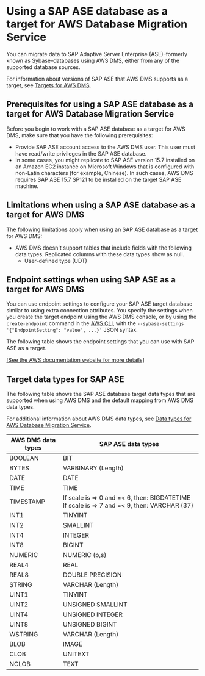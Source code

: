 # Using a SAP ASE database as a target for AWS Database Migration Service<a name="CHAP_Target.SAP"></a>

You can migrate data to SAP Adaptive Server Enterprise \(ASE\)–formerly known as Sybase–databases using AWS DMS, either from any of the supported database sources\.

For information about versions of SAP ASE that AWS DMS supports as a target, see [Targets for AWS DMS](CHAP_Introduction.Targets.md)\.

## Prerequisites for using a SAP ASE database as a target for AWS Database Migration Service<a name="CHAP_Target.SAP.Prerequisites"></a>

Before you begin to work with a SAP ASE database as a target for AWS DMS, make sure that you have the following prerequisites:
+ Provide SAP ASE account access to the AWS DMS user\. This user must have read/write privileges in the SAP ASE database\.
+ In some cases, you might replicate to SAP ASE version 15\.7 installed on an Amazon EC2 instance on Microsoft Windows that is configured with non\-Latin characters \(for example, Chinese\)\. In such cases, AWS DMS requires SAP ASE 15\.7 SP121 to be installed on the target SAP ASE machine\.

## Limitations when using a SAP ASE database as a target for AWS DMS<a name="CHAP_Target.SAP.Limitations"></a>

The following limitations apply when using an SAP ASE database as a target for AWS DMS:
+ AWS DMS doesn't support tables that include fields with the following data types\. Replicated columns with these data types show as null\. 
  + User\-defined type \(UDT\)

## Endpoint settings when using SAP ASE as a target for AWS DMS<a name="CHAP_Target.SAP.ConnectionAttrib"></a>

You can use endpoint settings to configure your SAP ASE target database similar to using extra connection attributes\. You specify the settings when you create the target endpoint using the AWS DMS console, or by using the `create-endpoint` command in the [AWS CLI](https://docs.aws.amazon.com/cli/latest/reference/dms/index.html), with the `--sybase-settings '{"EndpointSetting": "value", ...}'` JSON syntax\.

The following table shows the endpoint settings that you can use with SAP ASE as a target\.

[\[See the AWS documentation website for more details\]](http://docs.aws.amazon.com/dms/latest/userguide/CHAP_Target.SAP.html)

## Target data types for SAP ASE<a name="CHAP_Target.SAP.DataTypes"></a>

The following table shows the SAP ASE database target data types that are supported when using AWS DMS and the default mapping from AWS DMS data types\.

For additional information about AWS DMS data types, see [Data types for AWS Database Migration Service](CHAP_Reference.DataTypes.md)\.


|  AWS DMS data types  |  SAP ASE data types  | 
| --- | --- | 
| BOOLEAN | BIT | 
| BYTES | VARBINARY \(Length\) | 
| DATE | DATE | 
| TIME | TIME | 
| TIMESTAMP |  If scale is => 0 and =< 6, then: BIGDATETIME  If scale is => 7 and =< 9, then: VARCHAR \(37\)  | 
| INT1 | TINYINT | 
| INT2 | SMALLINT | 
| INT4 | INTEGER | 
| INT8 | BIGINT | 
| NUMERIC | NUMERIC \(p,s\) | 
| REAL4 | REAL | 
| REAL8 | DOUBLE PRECISION | 
| STRING | VARCHAR \(Length\) | 
| UINT1 | TINYINT | 
| UINT2 | UNSIGNED SMALLINT | 
| UINT4 | UNSIGNED INTEGER | 
| UINT8 | UNSIGNED BIGINT | 
| WSTRING | VARCHAR \(Length\) | 
| BLOB | IMAGE | 
| CLOB | UNITEXT | 
| NCLOB | TEXT | 